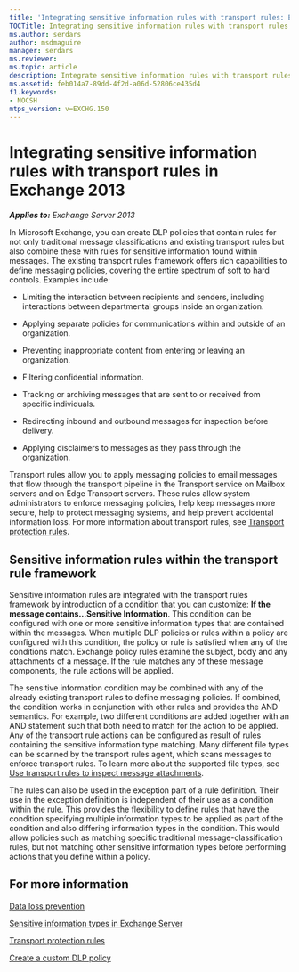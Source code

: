 ```yaml
---
title: 'Integrating sensitive information rules with transport rules: Exchange 2013 Help'
TOCTitle: Integrating sensitive information rules with transport rules
ms.author: serdars
author: msdmaguire
manager: serdars
ms.reviewer:
ms.topic: article
description: Integrate sensitive information rules with transport rules in Exchange
ms.assetid: feb014a7-89dd-4f2d-a06d-52806ce435d4
f1.keywords:
- NOCSH
mtps_version: v=EXCHG.150
---
```


# Integrating sensitive information rules with transport rules in Exchange 2013

_**Applies to:** Exchange Server 2013_

In Microsoft Exchange, you can create DLP policies that contain rules for not only traditional message classifications and existing transport rules but also combine these with rules for sensitive information found within messages. The existing transport rules framework offers rich capabilities to define messaging policies, covering the entire spectrum of soft to hard controls. Examples include:

- Limiting the interaction between recipients and senders, including interactions between departmental groups inside an organization.

- Applying separate policies for communications within and outside of an organization.

- Preventing inappropriate content from entering or leaving an organization.

- Filtering confidential information.

- Tracking or archiving messages that are sent to or received from specific individuals.

- Redirecting inbound and outbound messages for inspection before delivery.

- Applying disclaimers to messages as they pass through the organization.

Transport rules allow you to apply messaging policies to email messages that flow through the transport pipeline in the Transport service on Mailbox servers and on Edge Transport servers. These rules allow system administrators to enforce messaging policies, help keep messages more secure, help to protect messaging systems, and help prevent accidental information loss. For more information about transport rules, see [Transport protection rules](transport-protection-rules-exchange-2013-help.md).

## Sensitive information rules within the transport rule framework

Sensitive information rules are integrated with the transport rules framework by introduction of a condition that you can customize: **If the message contains...Sensitive Information**. This condition can be configured with one or more sensitive information types that are contained within the messages. When multiple DLP policies or rules within a policy are configured with this condition, the policy or rule is satisfied when any of the conditions match. Exchange policy rules examine the subject, body and any attachments of a message. If the rule matches any of these message components, the rule actions will be applied.

The sensitive information condition may be combined with any of the already existing transport rules to define messaging policies. If combined, the condition works in conjunction with other rules and provides the AND semantics. For example, two different conditions are added together with an AND statement such that both need to match for the action to be applied. Any of the transport rule actions can be configured as result of rules containing the sensitive information type matching. Many different file types can be scanned by the transport rules agent, which scans messages to enforce transport rules. To learn more about the supported file types, see [Use transport rules to inspect message attachments](use-transport-rules-to-inspect-message-attachments-exchange-2013-help.md).

The rules can also be used in the exception part of a rule definition. Their use in the exception definition is independent of their use as a condition within the rule. This provides the flexibility to define rules that have the condition specifying multiple information types to be applied as part of the condition and also differing information types in the condition. This would allow policies such as matching specific traditional message-classification rules, but not matching other sensitive information types before performing actions that you define within a policy.

## For more information

[Data loss prevention](data-loss-prevention-exchange-2013-help.md)

[Sensitive information types in Exchange Server](../ExchangeServer/policy-and-compliance/data-loss-prevention/sensitive-information-types.md)

[Transport protection rules](transport-protection-rules-exchange-2013-help.md)

[Create a custom DLP policy](create-custom-dlp-policy-exchange-2013-help.md)